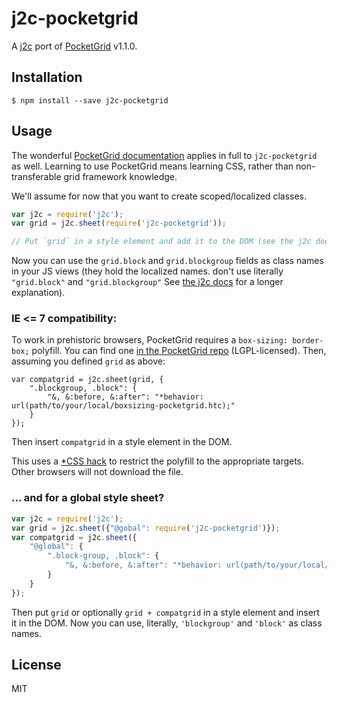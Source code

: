 # j2c-pocketgrid

A [j2c](http://j2c/py.gy) port of [PocketGrid](http://arnaudleray.github.io/pocketgrid/) v1.1.0.

## Installation

```Shell
$ npm install --save j2c-pocketgrid
```

## Usage

The wonderful [PocketGrid documentation](http://arnaudleray.github.io/pocketgrid/docs/) applies in full to `j2c-pocketgrid` as well. Learning to use PocketGrid means learning CSS, rather than non-transferable grid framework knowledge.

We'll assume for now that you want to create scoped/localized classes.

```JavaScript
var j2c = require('j2c');
var grid = j2c.sheet(require('j2c-pocketgrid'));

// Put `grid` in a style element and add it to the DOM (see the j2c docs for the details).
```

Now you can use the `grid.block` and `grid.blockgroup` fields as class names in your JS views (they hold the localized names. don't use literally `"grid.block"` and `"grid.blockgroup"` See [the j2c docs](https://github.com/pygy/j2c/#usage) for a longer explanation).

### IE <= 7 compatibility:

To work in prehistoric browsers, PocketGrid requires a `box-sizing: border-box;` polyfill. You can find one [in the PocketGrid repo](https://github.com/arnaudleray/pocketgrid/blob/master/js/boxsizing-pocketgrid.htc) (LGPL-licensed). Then, assuming you defined `grid` as above:

```JS
var compatgrid = j2c.sheet(grid, {
    ".blockgroup, .block": {
        "&, &:before, &:after": "*behavior: url(path/to/your/local/boxsizing-pocketgrid.htc);"
    }
});
```

Then insert `compatgrid` in a style element in the DOM.

This uses a [\*CSS hack](http://browserhacks.com/#hack-6d49e92634f26ae6d6e46b3ebc10019a) to restrict the polyfill to the appropriate targets. Other browsers will not download the file.

### ... and for a global style sheet?

```JavaScript
var j2c = require('j2c');
var grid = j2c.sheet({"@gobal": require('j2c-pocketgrid')});
var compatgrid = j2c.sheet({
    "@global": {
        ".block-group, .block": {
            "&, &:before, &:after": "*behavior: url(path/to/your/local/boxsizing-pocketgrid.htc);"
        }
    }
});
```

Then put `grid` or optionally `grid + compatgrid` in a style element and insert it in the DOM. Now you can use, literally, `'blockgroup'` and `'block'` as class names.

## License

MIT
